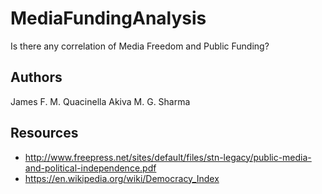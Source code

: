 MediaFundingAnalysis
====================

Is there any correlation of Media Freedom and Public Funding?

Authors
-------
James F. M. Quacinella
Akiva M. G. Sharma


Resources
---------

  * http://www.freepress.net/sites/default/files/stn-legacy/public-media-and-political-independence.pdf
  * https://en.wikipedia.org/wiki/Democracy_Index
